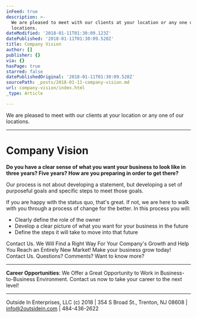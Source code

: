 ```yaml
---
inFeed: true
description: >-
  We are pleased to meet with our clients at your location or any one of our
  locations.
dateModified: '2018-01-11T01:30:09.123Z'
datePublished: '2018-01-11T01:30:09.528Z'
title: Company Vision
author: []
publisher: {}
via: {}
hasPage: true
starred: false
datePublishedOriginal: '2018-01-11T01:30:09.528Z'
sourcePath: _posts/2018-01-11-company-vision.md
url: company-vision/index.html
_type: Article

---
```

We are pleased to meet with our clients at your location or any one of our locations.

---

# Company Vision

**Do you have a clear sense of what you want your business to look like in three years? Five years? How are you preparing in order to get there?**

Our process is not about developing a statement, but developing a set of purposeful goals and specific steps to meet those goals.

If you are happy with the status quo, that's great. If not, we are here to walk with you through a process of change for the better. In this process you will:

* Clearly define the role of the owner
* Develop a clear picture of what you want for your business in the future
* Define the steps it will take to move into that future 

Contact Us. We Will Find a Right Way For Your Company's Growth and Help You Reach an Entirely New Market! Make your business grow today! Contact Us. Questions? Comments? Want to know more? 

---

**Career Opportunities**: We Offer a Great Opportunity to Work in Business-to-Business Environment. Contact us now to take your career to the next level!

---

Outside In Enterprises, LLC (c) 2018 | 354 S Broad St., Trenton, NJ 08608 | info@2outsidein.com | 484-436-2622